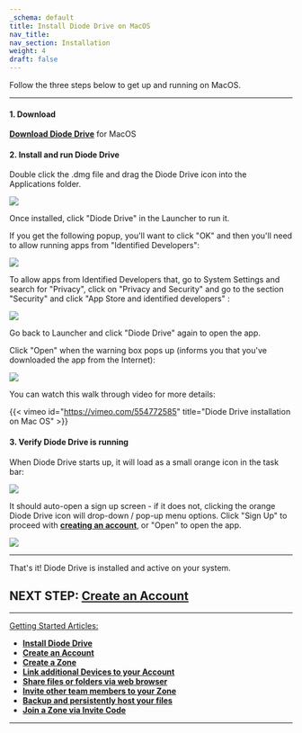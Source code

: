 ```yaml
---
_schema: default
title: Install Diode Drive on MacOS
nav_title:
nav_section: Installation
weight: 4
draft: false
---
```

Follow the three steps below to get up and running on MacOS.

---

#### **1\. Download**

[**Download Diode Drive**](https://diode.io/download#app) for MacOS

#### **2\. Install and run Diode Drive**

Double click the .dmg file and drag the Diode Drive icon into the Applications folder.

![](https://files.helpdocs.io/qwk5dmv7m8/articles/rywr2hzmjg/1699908159410/image.png)

Once installed, click "Diode Drive" in the Launcher to run it.

If you get the following popup, you'll want to click "OK" and then you'll need to allow running apps from "Identified Developers":

![](https://files.helpdocs.io/qwk5dmv7m8/articles/rywr2hzmjg/1699908331198/image.png)

To allow apps from Identified Developers that, go to System Settings and search for "Privacy", click on "Privacy and Security" and go to the section "Security" and click "App Store and identified developers" :

![](https://files.helpdocs.io/qwk5dmv7m8/articles/rywr2hzmjg/1699908360845/image.png)

Go back to Launcher and click "Diode Drive" again to open the app.

Click "Open" when the warning box pops up (informs you that you've downloaded the app from the Internet):

![](https://files.helpdocs.io/qwk5dmv7m8/articles/tdjgrfa7j8/1699908256425/image.png)

You can watch this walk through video for more details:

{{< vimeo id="https://vimeo.com/554772585" title="Diode Drive installation on Mac OS" >}}

#### **3\. Verify Diode Drive is running**

When Diode Drive starts up, it will load as a small orange icon in the task bar:

![](https://files.helpdocs.io/qwk5dmv7m8/articles/d3eguu0pem/1615794188005/image.png)

It should auto-open a sign up screen - if it does not, clicking the orange Diode Drive icon will drop-down / pop-up menu options. Click "Sign Up" to proceed with <a href="https://support.diode.io/article/gmg93l7u6y" target="_blank" rel="noopener"><strong>creating an account</strong></a>, or "Open" to open the app.

![](https://files.helpdocs.io/qwk5dmv7m8/articles/rywr2hzmjg/1650666373818/image.png)

---

That's it! Diode Drive is installed and active on your system.

## **NEXT STEP:** [**Create an Account**](https://app.docs.diode.io/docs/navigating/getting-started/)

---

<u>Getting Started Articles:</u>

* <a href="https://app.docs.diode.io/docs/" target="_blank" rel="noopener"><strong>Install Diode Drive</strong></a>
* <a href="https://app.docs.diode.io/docs/navigating/getting-started/" target="_blank" rel="noopener"><strong>Create an Account</strong></a>
* <a href="https://app.docs.diode.io/docs/navigating/create-a-zone/" target="_blank" rel="noopener"><strong>Create a Zone</strong></a>
* <a href="https://app.docs.diode.io/docs/navigating/linked-devices/" target="_blank" rel="noopener"><strong>Link additional Devices to your Account</strong></a>
* <a href="https://app.docs.diode.io/docs/navigating/share-a-file-or-folder-via-web-browser/" target="_blank" rel="noopener"><strong>Share files or folders via web browser</strong></a>
* <a href="https://app.docs.diode.io/docs/navigating/add-a-team-member-or-additional-device/" target="_blank" rel="noopener"><strong>Invite other team members to your Zone</strong></a>
* <a href="https://app.docs.diode.io/docs/navigating/backup-your-confidential-files/" target="_blank" rel="noopener"><strong>Backup and persistently host your files</strong></a>
* <a href="https://app.docs.diode.io/docs/navigating/join-a-zone-by-invite-code/" target="_blank" rel="noopener"><strong>Join a Zone via Invite Code</strong></a>

---

&nbsp;